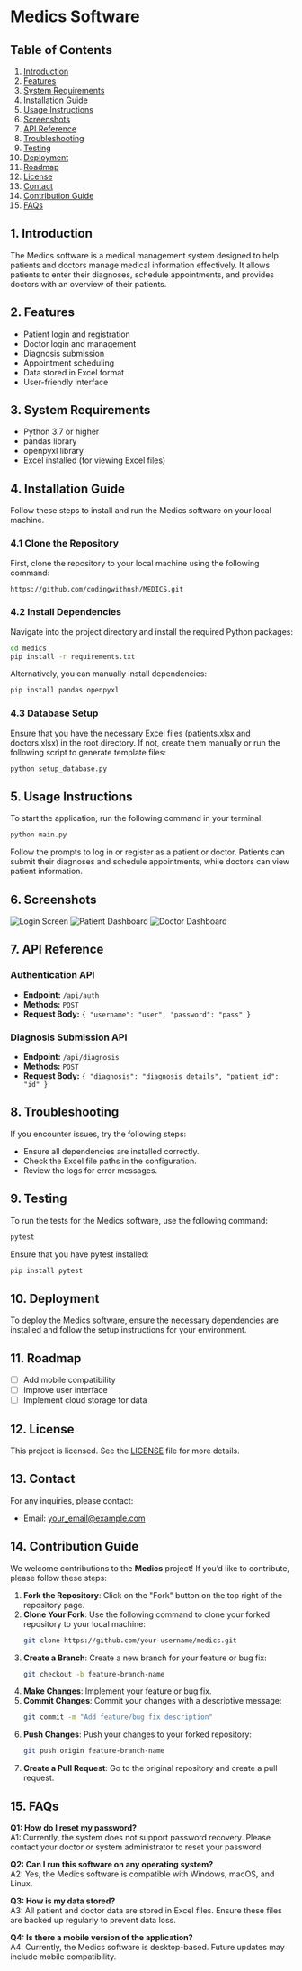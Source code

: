 
# Medics Software

## Table of Contents
1. [Introduction](#1-introduction)
2. [Features](#2-features)
3. [System Requirements](#3-system-requirements)
4. [Installation Guide](#4-installation-guide)
5. [Usage Instructions](#5-usage-instructions)
6. [Screenshots](#6-screenshots)
7. [API Reference](#7-api-reference)
8. [Troubleshooting](#8-troubleshooting)
9. [Testing](#9-testing)
10. [Deployment](#10-deployment)
11. [Roadmap](#11-roadmap)
12. [License](#12-license)
13. [Contact](#13-contact)
14. [Contribution Guide](#14-contribution-guide)
15. [FAQs](#15-faqs)

## 1. Introduction
The Medics software is a medical management system designed to help patients and doctors manage medical information effectively. It allows patients to enter their diagnoses, schedule appointments, and provides doctors with an overview of their patients.

## 2. Features
- Patient login and registration
- Doctor login and management
- Diagnosis submission
- Appointment scheduling
- Data stored in Excel format
- User-friendly interface

## 3. System Requirements
- Python 3.7 or higher
- pandas library
- openpyxl library
- Excel installed (for viewing Excel files)

## 4. Installation Guide
Follow these steps to install and run the Medics software on your local machine.

### 4.1 Clone the Repository
First, clone the repository to your local machine using the following command:
```bash
https://github.com/codingwithnsh/MEDICS.git
```

### 4.2 Install Dependencies
Navigate into the project directory and install the required Python packages:
```bash
cd medics
pip install -r requirements.txt
```
Alternatively, you can manually install dependencies:
```bash
pip install pandas openpyxl
```

### 4.3 Database Setup
Ensure that you have the necessary Excel files (patients.xlsx and doctors.xlsx) in the root directory. If not, create them manually or run the following script to generate template files:
```bash
python setup_database.py
```

## 5. Usage Instructions
To start the application, run the following command in your terminal:
```bash
python main.py
```

Follow the prompts to log in or register as a patient or doctor. Patients can submit their diagnoses and schedule appointments, while doctors can view patient information.

## 6. Screenshots
![Login Screen](Images/login%20screen.png)
![Patient Dashboard](Images/patient%20dashboard.png)
![Doctor Dashboard](Images/doctor%20dashboard.png)

## 7. API Reference
### Authentication API
- **Endpoint:** `/api/auth`
- **Methods:** `POST`
- **Request Body:** `{ "username": "user", "password": "pass" }`

### Diagnosis Submission API
- **Endpoint:** `/api/diagnosis`
- **Methods:** `POST`
- **Request Body:** `{ "diagnosis": "diagnosis details", "patient_id": "id" }`

## 8. Troubleshooting
If you encounter issues, try the following steps:
- Ensure all dependencies are installed correctly.
- Check the Excel file paths in the configuration.
- Review the logs for error messages.

## 9. Testing
To run the tests for the Medics software, use the following command:
```bash
pytest
```

Ensure that you have pytest installed:
```bash
pip install pytest
```

## 10. Deployment
To deploy the Medics software, ensure the necessary dependencies are installed and follow the setup instructions for your environment.

## 11. Roadmap
- [ ] Add mobile compatibility
- [ ] Improve user interface
- [ ] Implement cloud storage for data

## 12. License
This project is licensed. See the [LICENSE](LICENSE.md) file for more details.

## 13. Contact
For any inquiries, please contact:
- Email: your_email@example.com

## 14. Contribution Guide
We welcome contributions to the **Medics** project! If you’d like to contribute, please follow these steps:

1. **Fork the Repository**: Click on the "Fork" button on the top right of the repository page.
2. **Clone Your Fork**: Use the following command to clone your forked repository to your local machine:
   ```bash
   git clone https://github.com/your-username/medics.git
   ```
3. **Create a Branch**: Create a new branch for your feature or bug fix:
   ```bash
   git checkout -b feature-branch-name
   ```
4. **Make Changes**: Implement your feature or bug fix.
5. **Commit Changes**: Commit your changes with a descriptive message:
   ```bash
   git commit -m "Add feature/bug fix description"
   ```
6. **Push Changes**: Push your changes to your forked repository:
   ```bash
   git push origin feature-branch-name
   ```
7. **Create a Pull Request**: Go to the original repository and create a pull request.

## 15. FAQs
**Q1: How do I reset my password?**  
A1: Currently, the system does not support password recovery. Please contact your doctor or system administrator to reset your password.

**Q2: Can I run this software on any operating system?**  
A2: Yes, the Medics software is compatible with Windows, macOS, and Linux.

**Q3: How is my data stored?**  
A3: All patient and doctor data are stored in Excel files. Ensure these files are backed up regularly to prevent data loss.

**Q4: Is there a mobile version of the application?**  
A4: Currently, the Medics software is desktop-based. Future updates may include mobile compatibility.
